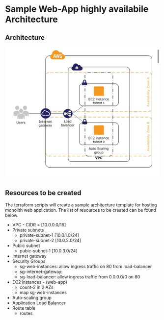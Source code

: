 # Sample Web-App highly availabile Architecture

## Architecture

![web-app-ha-architecture.jpg](./media/web-app-ha-architecture.jpg "Architecture")


## Resources to be created

The terraform scripts will create a sample architecture template for hosting monolith web application. The list of resources to be created can be found below.

- VPC - CIDR = [10.0.0.0/16]
- Private subnets
  - private-subnet-1 [10.0.1.0/24]
  - private-subnet-2 [10.0.2.0/24]
- Public subnet
  - pubic-subnet-1 [10.0.3.0/24]
- Internet gateway
- Security Groups
  - sg-web-instances: allow ingress traffic on 80 from load-balancer 
  - sg-internet-gateway: 
  - sg-load-balancer: allow ingress traffic from 0.0.0.0/0 on 80
- EC2 instances - (web-app)
  - count-2 in 2 AZs
  - map sg-web-instances
- Auto-scaling group
- Application Load Balancer
- Route table
  - routes